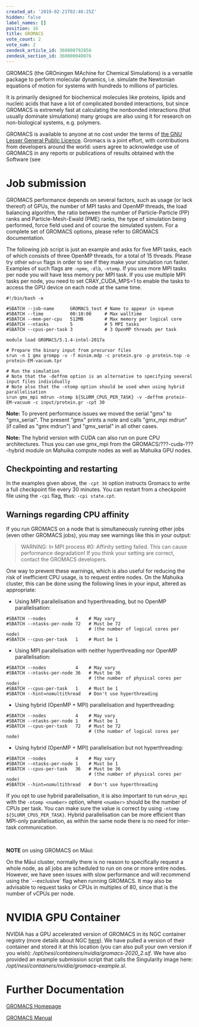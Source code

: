 ```yaml
---
created_at: '2019-02-21T02:46:25Z'
hidden: false
label_names: []
position: 16
title: GROMACS
vote_count: 2
vote_sum: 2
zendesk_article_id: 360000792856
zendesk_section_id: 360000040076
---
```


GROMACS (the GROningen MAchine for Chemical Simulations) is a versatile
package to perform molecular dynamics, i.e. simulate the Newtonian
equations of motion for systems with hundreds to millions of particles.

It is primarily designed for biochemical molecules like proteins, lipids
and nucleic acids that have a lot of complicated bonded interactions,
but since GROMACS is extremely fast at calculating the nonbonded
interactions (that usually dominate simulations) many groups are also
using it for research on non-biological systems, e.g. polymers.

GROMACS is available to anyone at no cost under the terms of [the GNU
Lesser General Public
Licence](http://www.gnu.org/licenses/lgpl-2.1.html). Gromacs is a joint
effort, with contributions from developers around the world: users agree
to acknowledge use of GROMACS in any reports or publications of results
obtained with the Software (see

# Job submission

GROMACS performance depends on several factors, such as usage (or lack
thereof) of GPUs, the number of MPI tasks and OpenMP threads, the load
balancing algorithm, the ratio between the number of Particle-Particle
(PP) ranks and Particle-Mesh-Ewald (PME) ranks, the type of simulation
being performed, force field used and of course the simulated system.
For a complete set of GROMACS options, please refer to GROMACS
documentation.

The following job script is just an example and asks for five MPI tasks,
each of which consists of three OpenMP threads, for a total of 15
threads. Please try other `mdrun` flags in order to see if they make
your simulation run faster. Examples of such flags are `-npme`, `-dlb`,
`-ntomp`. If you use more MPI tasks per node you will have less memory
per MPI task. If you use multiple MPI tasks per node, you need to set
CRAY\_CUDA\_MPS=1 to enable the tasks to access the GPU device on each
node at the same time.

    #!/bin/bash -e

    #SBATCH --job-name      GROMACS_test # Name to appear in squeue
    #SBATCH --time          00:10:00     # Max walltime
    #SBATCH --mem-per-cpu   512MB        # Max memory per logical core
    #SBATCH --ntasks        5            # 5 MPI tasks
    #SBATCH --cpus-per-task 3            # 3 OpenMP threads per task

    module load GROMACS/5.1.4-intel-2017a

    # Prepare the binary input from precursor files 
    srun -n 1 gmx grompp -v -f minim.mdp -c protein.gro -p protein.top -o protein-EM-vacuum.tpr

    # Run the simulation
    # Note that the -deffnm option is an alternative to specifying several input files individually
    # Note also that the -ntomp option should be used when using hybrid parallelisation
    srun gmx_mpi mdrun -ntomp ${SLURM_CPUS_PER_TASK} -v -deffnm protein-EM-vacuum -c input/protein.gr -cpt 30

**Note:** To prevent performance issues we moved the serial "gmx" to
"gmx\_serial". The present "gmx" prints a note and calls "gmx\_mpi
mdrun" (if called as "gmx mdrun") and "gmx\_serial" in all other cases.

**Note:** The hybrid version with CUDA can also run on pure CPU
architectures. Thus you can use gmx\_mpi from the
GROMACS/???-cuda-???-hybrid module on Mahuika compute nodes as well as
Mahuika GPU nodes.

## Checkpointing and restarting

In the examples given above, the `-cpt 30` option instructs Gromacs to
write a full checkpoint file every 30 minutes. You can restart from a
checkpoint file using the `-cpi` flag, thus: `-cpi state.cpt`.

## Warnings regarding CPU affinity

If you run GROMACS on a node that is simultaneously running other jobs
(even other GROMACS jobs), you may see warnings like this in your
output:

> WARNING: In MPI process \#0: Affinity setting failed. This can cause
> performance degradation! If you think your setting are correct,
> contact the GROMACS developers.

One way to prevent these warnings, which is also useful for reducing the
risk of inefficient CPU usage, is to request entire nodes. On the
Mahuika cluster, this can be done using the following lines in your
input, altered as appropriate:

-   Using MPI parallelisation and hyperthreading, but no OpenMP
    parallelisation:

<!-- -->

    #SBATCH --nodes           4    # May vary
    #SBATCH --ntasks-per-node 72   # Must be 72
                                   # (the number of logical cores per node)
    #SBATCH --cpus-per-task   1    # Must be 1

-   Using MPI parallelisation with neither hyperthreading nor OpenMP
    parallelisation:

<!-- -->

    #SBATCH --nodes           4    # May vary
    #SBATCH --ntasks-per-node 36   # Must be 36
                                   # (the number of physical cores per node)
    #SBATCH --cpus-per-task   1    # Must be 1
    #SBATCH --hint=nomultithread   # Don't use hyperthreading

-   Using hybrid (OpenMP + MPI) parallelisation and hyperthreading:

<!-- -->

    #SBATCH --nodes           4    # May vary
    #SBATCH --ntasks-per-node 1    # Must be 1
    #SBATCH --cpus-per-task   72   # Must be 72
                                   # (the number of logical cores per node)

-   Using hybrid (OpenMP + MPI) parallelisation but not hyperthreading:

<!-- -->

    #SBATCH --nodes           4    # May vary
    #SBATCH --ntasks-per-node 1    # Must be 1
    #SBATCH --cpus-per-task   36   # Must be 36
                                   # (the number of physical cores per node)
    #SBATCH --hint=nomultithread   # Don't use hyperthreading

If you opt to use hybrid parallelisation, it is also important to run
`mdrun_mpi` with the `-ntomp <number>` option, where `<number>` should
be the number of CPUs per task. You can make sure the value is correct
by using `-ntomp ${SLURM_CPUS_PER_TASK}`. Hybrid parallelisation can be
more efficient than MPI-only parallelisation, as within the same node
there is no need for inter-task communication.

 

**NOTE** on using GROMACS on Māui:

On the Māui cluster, normally there is no reason to specifically request
a whole node, as all jobs are scheduled to run on one or more entire
nodes.  However, we have seen issues with slow performance and will
recommend using the \`--exclusive\` flag when running GROMACS. It may
also be advisable to request tasks or CPUs in multiples of 80, since
that is the number of vCPUs per node.

# NVIDIA GPU Container

NVIDIA has a GPU accelerated version of GROMACS in its NGC container
registry (more details about NGC
[here](https://support.nesi.org.nz/hc/en-gb/articles/360001500156-NVIDIA-GPU-Containers)).
We have pulled a version of their container and stored it at this
location (you can also pull your own version if you wish):
*/opt/nesi/containers/nvidia/gromacs-2020\_2.sif*. We have also provided
an example submission script that calls the Singularity image here:
*/opt/nesi/containers/nvidia/gromacs-example.sl*.

# Further Documentation

[GROMACS Homepage](http://www.gromacs.org/)

[GROMACS Manual](http://www.gromacs.org/Documentation/Manual)

